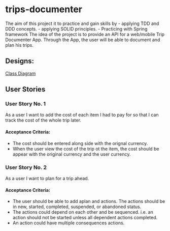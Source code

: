 # trips-documenter

The aim of this project it to practice and gain skills by
    - applying TDD  and DDD concepts.
    - applying SOLID principles.
    - Practicing with Spring framework
The idea of the project is to provide an API for a web/mobile Trip Documenter App. Through the App, the user will be able to document and plan his trips.

## Designs:
[Class Diagram](https://drive.google.com/file/d/1b9Wz9O7F0BkkaoVXtv-_s2c5NMvRB75a/view?usp=sharing)


## User Stories
### User Story No. 1
As a user I want to add the cost of each item I had to pay for so that I can track the cost of the whole trip later. 
#### Acceptance Criteria:
* The cost should be entered along side with the orignal currency.
* When the user view the cost of the trip ot the item, the cost should be appear with the original currency and the user currency.
### User Story No. 2
As a user I want to plan for a trip ahead.
#### Acceptance Criteria:
* The user should be able to add aplan and actions. The actions should be in new, started, completed, suspended, or abandoned status.
* The actions could depend on each other and be sequenced. i.e. an action should not be started unless all dependent actions completed.
* An action could have multiple consequences actions. 
